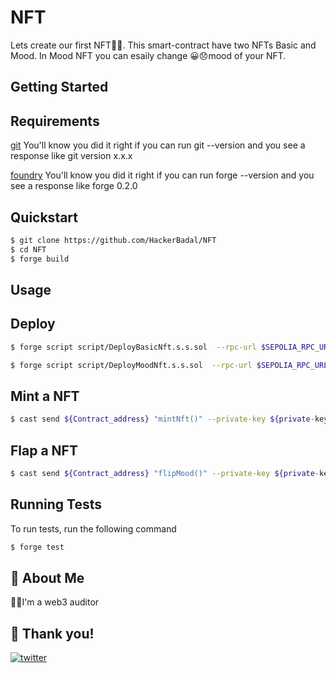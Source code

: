 
#  NFT

Lets create our first NFT👾👾. This smart-contract have two NFTs Basic and Mood.
In Mood NFT you can esaily change 😀😞mood of your NFT.  

## Getting Started
## Requirements

[git](https://git-scm.com/book/en/v2/Getting-Started-Installing-Git) 
You'll know you did it right if you can run git --version and you see a response like git version x.x.x

[foundry](https://getfoundry.sh/)
 You'll know you did it right if you can run forge --version and you see a response like forge 0.2.0 




## Quickstart

```bash
$ git clone https://github.com/HackerBadal/NFT
$ cd NFT
$ forge build
```
    
## Usage
## Deploy

```bash
$ forge script script/DeployBasicNft.s.s.sol  --rpc-url $SEPOLIA_RPC_URL --private-key $PRIVATE_KEY --broadcast --verify --etherscan-api-key $ETHERSCAN_API_KEY
```

```bash
$ forge script script/DeployMoodNft.s.s.sol  --rpc-url $SEPOLIA_RPC_URL --private-key $PRIVATE_KEY --broadcast --verify --etherscan-api-key $ETHERSCAN_API_KEY
```
## Mint a NFT

```bash
$ cast send ${Contract_address} "mintNft()" --private-key ${private-key} --rpc-url ${rpc-url}
```
## Flap a NFT

```bash
$ cast send ${Contract_address} "flipMood()" --private-key ${private-key} --rpc-url ${rpc-url}
```
## Running Tests

To run tests, run the following command

```bash
$ forge test
```


## 🚀 About Me
👾👾I'm a web3 auditor


## 🔗 Thank you!
[![twitter](https://img.shields.io/badge/twitter-1DA1F2?style=for-the-badge&logo=twitter&logoColor=white)](https://twitter.com/badal_sharma09)

